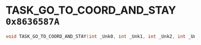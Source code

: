 # TASK_GO_TO_COORD_AND_STAY `0x8636587A`

```cpp
void TASK_GO_TO_COORD_AND_STAY(int _Unk0, int _Unk1, int _Unk2, int _Unk3);
```